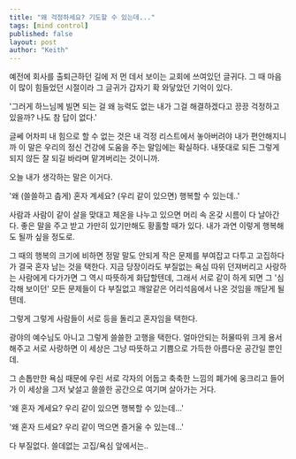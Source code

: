 ```yaml
---
title: "왜 걱정하세요? 기도할 수 있는데..."
tags: [mind control]
published: false
layout: post
author: "Keith"
---
```


예전에 회사를 출퇴근하던 길에 저 먼 데서 보이는 교회에 쓰여있던 글귀다. 그 때 마음이 많이 힘들었던 시절이라 그 글귀가 갑자기 확 와닿았던 기억이 있다. 

'그러게 하느님께 빌면 되는 걸 왜 능력도 없는 내가 그걸 해결하겠다고 끙끙 걱정하고 있을까? 나도 참 답이 없다.'

글쎄 어차피 내 힘으로 할 수 없는 것은 내 걱정 리스트에서 놓아버려야 내가 편안해지니까 이 말은 우리의 정신 건강에 도움을 주는 말임에는 확실하다. 내뜻대로 되든 그렇게 되지 않든 잘 되길 바라며 맡겨버리는 것이니까. 

오늘 내가 생각하는 말은 이거다.

'왜 (쓸쓸하고 춥게) 혼자 계세요? (우리 같이 있으면) 행복할 수 있는데..'

사람과 사람이 같이 살을 맞대고 체온을 나누고 있으면 머리 속 온갖 시름이 다 날아간다. 좋은 말을 주고 받고 가만히 있기만해도 황홀할 때가 있다. 내가 과연 이렇게 행복해도 될까 싶을 정도로.

그 때의 행복의 크기에 비하면 정말 말도 안되게 작은 문제를 부여잡고 다투고 고집하다가 결국 혼자 남는 것을 택한다. 지금 당장이라도 부질없는 욕심 따위 던져버리고 사랑하는 사람에게 다가가면 그 역시 따뜻하게 화답할텐데, 그래서 서로 같이 하게 되면 그 '심각해 보이던' 모든 문제들이 다 부질없고 깨알같은 어리석음에서 나온 것임을 깨닫게 될텐데.

그렇게 그렇게 사람들이 서로 등을 돌리고 혼자임을 택한다. 

광야의 예수님도 아니고 그렇게 쓸쓸한 고행을 택한다. 얼마안되는 허물따위 크게 용서해주고 서로 사랑하면 이 세상은 그냥 따뜻하고 기쁨으로 가득한 아름다운 공간일 뿐인데.

그 손톱만한 욕심 때문에 우린 서로 각자의 어둡고 축축한 느낌의 폐가에 웅크리고 들어가 이 세상을 그저 낯설고 쓸쓸한 공간으로 여기며 살아가는 거다. 

'왜 혼자 계세요? 우리 같이 있으면 행복할 수 있는데...'

'왜 혼자 드세요? 우리 같이 먹으면 즐거울 수 있는데...'

다 부질없다. 쓸데없는 고집/욕심 앞에서는..